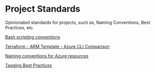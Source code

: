 # Project Standards

Opinionated standards for projects, such as, Naming Conventions, Best Practices, etc.

[Bash scripting conventions](Bash-Scripting-Conventions.md)

[Terraform - ARM Template - Azure CLI Comparison](Terraform-ARMTemplate-AzureCLI-Comparison.md)

[Naming conventions for Azure resources](Naming-Conventions-Azure-Resources.md)

[Tagging Best Practices](Tagging-Best-Practices.md)
